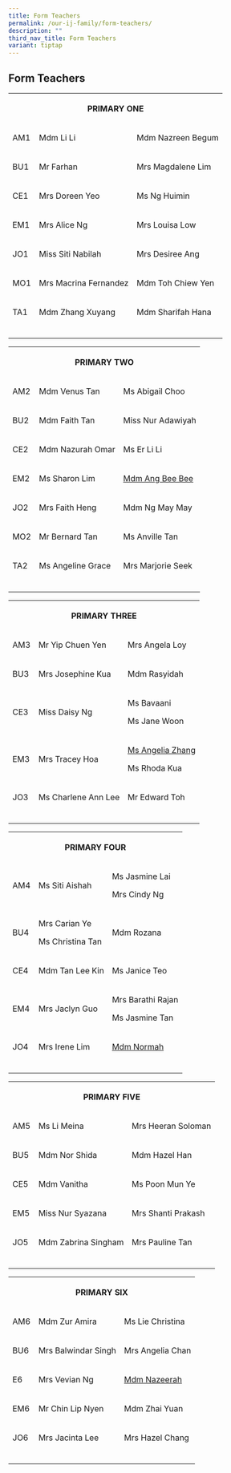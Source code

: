 ```yaml
---
title: Form Teachers
permalink: /our-ij-family/form-teachers/
description: ""
third_nav_title: Form Teachers
variant: tiptap
---
```

<h2>Form Teachers</h2>
<table style="minWidth: 75px">
<colgroup>
<col>
<col>
<col>
</colgroup>
<tbody>
<tr>
<th rowspan="1" colspan="3">
<p>PRIMARY ONE</p>
</th>
</tr>
<tr>
<td rowspan="1" colspan="1">
<p>AM1</p>
</td>
<td rowspan="1" colspan="1">
<p>Mdm Li Li</p>
</td>
<td rowspan="1" colspan="1">
<p>Mdm Nazreen Begum</p>
</td>
</tr>
<tr>
<td rowspan="1" colspan="1">
<p>BU1</p>
</td>
<td rowspan="1" colspan="1">
<p>Mr Farhan</p>
</td>
<td rowspan="1" colspan="1">
<p>Mrs Magdalene Lim</p>
</td>
</tr>
<tr>
<td rowspan="1" colspan="1">
<p>CE1</p>
</td>
<td rowspan="1" colspan="1">
<p>Mrs Doreen Yeo</p>
</td>
<td rowspan="1" colspan="1">
<p>Ms Ng Huimin</p>
</td>
</tr>
<tr>
<td rowspan="1" colspan="1">
<p>EM1</p>
</td>
<td rowspan="1" colspan="1">
<p>Mrs Alice Ng</p>
</td>
<td rowspan="1" colspan="1">
<p>Mrs Louisa Low</p>
</td>
</tr>
<tr>
<td rowspan="1" colspan="1">
<p>JO1</p>
</td>
<td rowspan="1" colspan="1">
<p>Miss Siti Nabilah</p>
</td>
<td rowspan="1" colspan="1">
<p>Mrs Desiree Ang</p>
</td>
</tr>
<tr>
<td rowspan="1" colspan="1">
<p>MO1</p>
</td>
<td rowspan="1" colspan="1">
<p>Mrs Macrina Fernandez</p>
</td>
<td rowspan="1" colspan="1">
<p>Mdm Toh Chiew Yen</p>
</td>
</tr>
<tr>
<td rowspan="1" colspan="1">
<p>TA1</p>
</td>
<td rowspan="1" colspan="1">
<p>Mdm Zhang Xuyang</p>
</td>
<td rowspan="1" colspan="1">
<p>Mdm Sharifah Hana</p>
</td>
</tr>
<tr>
<td rowspan="1" colspan="1">
<p></p>
</td>
<td rowspan="1" colspan="1">
<p></p>
</td>
<td rowspan="1" colspan="1">
<p></p>
</td>
</tr>
</tbody>
</table>
<table style="minWidth: 75px">
<colgroup>
<col>
<col>
<col>
</colgroup>
<tbody>
<tr>
<th rowspan="1" colspan="3">
<p>PRIMARY TWO</p>
</th>
</tr>
<tr>
<td rowspan="1" colspan="1">
<p>AM2</p>
</td>
<td rowspan="1" colspan="1">
<p>Mdm Venus Tan</p>
</td>
<td rowspan="1" colspan="1">
<p>Ms Abigail Choo</p>
</td>
</tr>
<tr>
<td rowspan="1" colspan="1">
<p>BU2</p>
</td>
<td rowspan="1" colspan="1">
<p>Mdm Faith Tan</p>
</td>
<td rowspan="1" colspan="1">
<p>Miss Nur Adawiyah</p>
</td>
</tr>
<tr>
<td rowspan="1" colspan="1">
<p>CE2</p>
</td>
<td rowspan="1" colspan="1">
<p>Mdm Nazurah Omar</p>
</td>
<td rowspan="1" colspan="1">
<p>Ms Er Li Li</p>
</td>
</tr>
<tr>
<td rowspan="1" colspan="1">
<p>EM2</p>
</td>
<td rowspan="1" colspan="1">
<p>Ms Sharon Lim</p>
</td>
<td rowspan="1" colspan="1">
<p><a href="mailto:ang_bee_bee_a@moe.edu.sg" rel="noopener nofollow" target="_blank">Mdm Ang Bee Bee</a>
</p>
</td>
</tr>
<tr>
<td rowspan="1" colspan="1">
<p>JO2</p>
</td>
<td rowspan="1" colspan="1">
<p>Mrs Faith Heng</p>
</td>
<td rowspan="1" colspan="1">
<p>Mdm Ng May May</p>
</td>
</tr>
<tr>
<td rowspan="1" colspan="1">
<p>MO2</p>
</td>
<td rowspan="1" colspan="1">
<p>Mr Bernard Tan</p>
</td>
<td rowspan="1" colspan="1">
<p>Ms Anville Tan</p>
</td>
</tr>
<tr>
<td rowspan="1" colspan="1">
<p>TA2</p>
</td>
<td rowspan="1" colspan="1">
<p>Ms Angeline Grace</p>
</td>
<td rowspan="1" colspan="1">
<p>Mrs Marjorie Seek</p>
</td>
</tr>
<tr>
<td rowspan="1" colspan="1">
<p></p>
</td>
<td rowspan="1" colspan="1">
<p></p>
</td>
<td rowspan="1" colspan="1">
<p></p>
</td>
</tr>
</tbody>
</table>
<table style="minWidth: 75px">
<colgroup>
<col>
<col>
<col>
</colgroup>
<tbody>
<tr>
<th rowspan="1" colspan="3">
<p>PRIMARY THREE</p>
</th>
</tr>
<tr>
<td rowspan="1" colspan="1">
<p>AM3</p>
</td>
<td rowspan="1" colspan="1">
<p>Mr Yip Chuen Yen</p>
</td>
<td rowspan="1" colspan="1">
<p>Mrs Angela Loy</p>
</td>
</tr>
<tr>
<td rowspan="1" colspan="1">
<p>BU3</p>
</td>
<td rowspan="1" colspan="1">
<p>Mrs Josephine Kua</p>
</td>
<td rowspan="1" colspan="1">
<p>Mdm Rasyidah</p>
</td>
</tr>
<tr>
<td rowspan="1" colspan="1">
<p>CE3</p>
</td>
<td rowspan="1" colspan="1">
<p>Miss Daisy Ng</p>
</td>
<td rowspan="1" colspan="1">
<p>Ms Bavaani</p>
<p>Ms Jane Woon</p>
</td>
</tr>
<tr>
<td rowspan="1" colspan="1">
<p>EM3</p>
</td>
<td rowspan="1" colspan="1">
<p>Mrs Tracey Hoa</p>
</td>
<td rowspan="1" colspan="1">
<p><a href="mailto:angelia_zhang_yanchun@moe.edu.sg" rel="noopener nofollow" target="_blank">Ms Angelia Zhang</a>
</p>
<p>Ms Rhoda Kua</p>
</td>
</tr>
<tr>
<td rowspan="1" colspan="1">
<p>JO3</p>
</td>
<td rowspan="1" colspan="1">
<p>Ms Charlene Ann Lee</p>
</td>
<td rowspan="1" colspan="1">
<p>Mr Edward Toh</p>
</td>
</tr>
<tr>
<td rowspan="1" colspan="1">
<p></p>
</td>
<td rowspan="1" colspan="1">
<p></p>
</td>
<td rowspan="1" colspan="1">
<p></p>
</td>
</tr>
</tbody>
</table>
<table style="minWidth: 75px">
<colgroup>
<col>
<col>
<col>
</colgroup>
<tbody>
<tr>
<th rowspan="1" colspan="3">
<p>PRIMARY FOUR</p>
</th>
</tr>
<tr>
<td rowspan="1" colspan="1">
<p>AM4</p>
</td>
<td rowspan="1" colspan="1">
<p>Ms Siti Aishah</p>
</td>
<td rowspan="1" colspan="1">
<p>Ms Jasmine Lai</p>
<p>Mrs Cindy Ng</p>
</td>
</tr>
<tr>
<td rowspan="1" colspan="1">
<p>BU4</p>
</td>
<td rowspan="1" colspan="1">
<p>Mrs Carian Ye</p>
<p>Ms Christina Tan</p>
</td>
<td rowspan="1" colspan="1">
<p>Mdm Rozana</p>
</td>
</tr>
<tr>
<td rowspan="1" colspan="1">
<p>CE4</p>
</td>
<td rowspan="1" colspan="1">
<p>Mdm Tan Lee Kin</p>
</td>
<td rowspan="1" colspan="1">
<p>Ms Janice Teo</p>
</td>
</tr>
<tr>
<td rowspan="1" colspan="1">
<p>EM4</p>
</td>
<td rowspan="1" colspan="1">
<p>Mrs Jaclyn Guo</p>
</td>
<td rowspan="1" colspan="1">
<p>Mrs Barathi Rajan</p>
<p>Ms Jasmine Tan</p>
</td>
</tr>
<tr>
<td rowspan="1" colspan="1">
<p>JO4</p>
</td>
<td rowspan="1" colspan="1">
<p>Mrs Irene Lim</p>
</td>
<td rowspan="1" colspan="1">
<p><a href="mailto:normah_nordin@moe.edu.sg" rel="noopener nofollow" target="_blank">Mdm Normah</a>
</p>
</td>
</tr>
<tr>
<td rowspan="1" colspan="1">
<p></p>
</td>
<td rowspan="1" colspan="1">
<p></p>
</td>
<td rowspan="1" colspan="1">
<p></p>
</td>
</tr>
</tbody>
</table>
<table style="minWidth: 75px">
<colgroup>
<col>
<col>
<col>
</colgroup>
<tbody>
<tr>
<th rowspan="1" colspan="3">
<p>PRIMARY FIVE</p>
</th>
</tr>
<tr>
<td rowspan="1" colspan="1">
<p>AM5</p>
</td>
<td rowspan="1" colspan="1">
<p>Ms Li Meina</p>
</td>
<td rowspan="1" colspan="1">
<p>Mrs Heeran Soloman</p>
</td>
</tr>
<tr>
<td rowspan="1" colspan="1">
<p>BU5</p>
</td>
<td rowspan="1" colspan="1">
<p>Mdm Nor Shida</p>
</td>
<td rowspan="1" colspan="1">
<p>Mdm Hazel Han</p>
</td>
</tr>
<tr>
<td rowspan="1" colspan="1">
<p>CE5</p>
</td>
<td rowspan="1" colspan="1">
<p>Mdm Vanitha</p>
</td>
<td rowspan="1" colspan="1">
<p>Ms Poon Mun Ye</p>
</td>
</tr>
<tr>
<td rowspan="1" colspan="1">
<p>EM5</p>
</td>
<td rowspan="1" colspan="1">
<p>Miss Nur Syazana</p>
</td>
<td rowspan="1" colspan="1">
<p>Mrs Shanti Prakash</p>
</td>
</tr>
<tr>
<td rowspan="1" colspan="1">
<p>JO5</p>
</td>
<td rowspan="1" colspan="1">
<p>Mdm Zabrina Singham</p>
</td>
<td rowspan="1" colspan="1">
<p>Mrs Pauline Tan</p>
</td>
</tr>
<tr>
<td rowspan="1" colspan="1">
<p></p>
</td>
<td rowspan="1" colspan="1">
<p></p>
</td>
<td rowspan="1" colspan="1">
<p></p>
</td>
</tr>
</tbody>
</table>
<table style="minWidth: 75px">
<colgroup>
<col>
<col>
<col>
</colgroup>
<tbody>
<tr>
<th rowspan="1" colspan="3">
<p>PRIMARY SIX</p>
</th>
</tr>
<tr>
<td rowspan="1" colspan="1">
<p>AM6</p>
</td>
<td rowspan="1" colspan="1">
<p>Mdm Zur Amira</p>
</td>
<td rowspan="1" colspan="1">
<p>Ms Lie Christina</p>
</td>
</tr>
<tr>
<td rowspan="1" colspan="1">
<p>BU6</p>
</td>
<td rowspan="1" colspan="1">
<p>Mrs Balwindar Singh</p>
</td>
<td rowspan="1" colspan="1">
<p>Mrs Angelia Chan</p>
</td>
</tr>
<tr>
<td rowspan="1" colspan="1">
<p>E6</p>
</td>
<td rowspan="1" colspan="1">
<p>Mrs Vevian Ng</p>
</td>
<td rowspan="1" colspan="1">
<p><a href="mailto:nazeerah_allaudin@moe.edu.sg" rel="noopener nofollow" target="_blank">Mdm Nazeerah</a>
</p>
</td>
</tr>
<tr>
<td rowspan="1" colspan="1">
<p>EM6</p>
</td>
<td rowspan="1" colspan="1">
<p>Mr Chin Lip Nyen</p>
</td>
<td rowspan="1" colspan="1">
<p>Mdm Zhai Yuan</p>
</td>
</tr>
<tr>
<td rowspan="1" colspan="1">
<p>JO6</p>
</td>
<td rowspan="1" colspan="1">
<p>Mrs Jacinta Lee</p>
</td>
<td rowspan="1" colspan="1">
<p>Mrs Hazel Chang</p>
</td>
</tr>
<tr>
<td rowspan="1" colspan="1">
<p></p>
</td>
<td rowspan="1" colspan="1">
<p></p>
</td>
<td rowspan="1" colspan="1">
<p></p>
</td>
</tr>
</tbody>
</table>
<p></p>